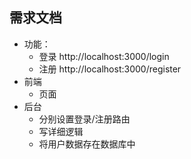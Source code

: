 ## 需求文档
* 功能：
  * 登录 http://localhost:3000/login
  * 注册 http://localhost:3000/register
* 前端
  * 页面
* 后台
  * 分别设置登录/注册路由
  * 写详细逻辑
  * 将用户数据存在数据库中  
  